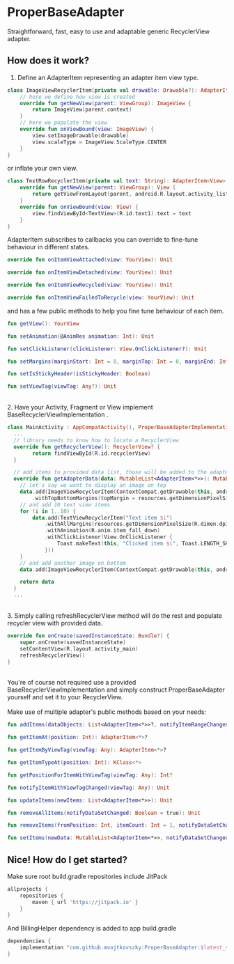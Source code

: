 # ProperBaseAdapter
Straightforward, fast, easy to use and adaptable generic RecyclerView adapter.

## How does it work?
1. Define an AdapterItem representing an adapter item view type.
``` kotlin
class ImageViewRecyclerItem(private val drawable: Drawable?): AdapterItem<ImageView>() {
    // here we define how view is created
    override fun getNewView(parent: ViewGroup): ImageView {
        return ImageView(parent.context)
    }
    // here we populate the view
    override fun onViewBound(view: ImageView) {
        view.setImageDrawable(drawable)
        view.scaleType = ImageView.ScaleType.CENTER
    }
}
```
or inflate your own view.
``` kotlin
class TextRowRecyclerItem(private val text: String): AdapterItem<View>() {
    override fun getNewView(parent: ViewGroup): View {
        return getViewFromLayout(parent, android.R.layout.activity_list_item)
    }
    override fun onViewBound(view: View) {
        view.findViewById<TextView>(R.id.text1).text = text
    }
}
```

AdapterItem subscribes to callbacks you can override to fine-tune behaviour in different states.
``` kotlin
override fun onItemViewAttached(view: YourView): Unit

override fun onItemViewDetached(view: YourView): Unit

override fun onItemViewRecycled(view: YourView): Unit

override fun onItemViewFailedToRecycle(view: YourView): Unit
```

and has a few public methods to help you fine tune behaviour of each item.
``` kotlin
fun getView(): YourView

fun setAnimation(@AnimRes animation: Int): Unit

fun setClickListener(clickListener: View.OnClickListener?): Unit

fun setMargins(marginStart: Int = 0, marginTop: Int = 0, marginEnd: Int = 0, marginBottom: Int = 0): Unit

fun setIsStickyHeader(isStickyHeader: Boolean)

fun setViewTag(viewTag: Any?): Unit
```

<br/>2. Have your Activity, Fragment or View implement BaseRecyclerViewImplementation .
``` kotlin
class MainActivity : AppCompatActivity(), ProperBaseAdapterImplementation {
  ...
  // library needs to know how to locate a RecyclerView
  override fun getRecyclerView(): RecyclerView? {
        return findViewById(R.id.recyclerView)
  }

  // add items to provided data list, those will be added to the adapter.
  override fun getAdapterData(data: MutableList<AdapterItem<*>>): MutableList<AdapterItem<*>> {
    // let's say we want to display an image on top
    data.add(ImageViewRecyclerItem(ContextCompat.getDrawable(this, android.R.drawable.btn_radio))
        .withTopBottomMargins(topMargin = resources.getDimensionPixelSize(R.dimen.dp16))
    // and add 10 text view items
    for (i in 1..10) {
        data.add(TextViewRecyclerItem("Text item $i")
            .withAllMargins(resources.getDimensionPixelSize(R.dimen.dp16))
            .withAnimation(R.anim.item_fall_down)
            .withClickListener(View.OnClickListener {
                Toast.makeText(this, "Clicked item $i", Toast.LENGTH_SHORT).show()
            }))
    }
    // and add another image on bottom
    data.add(ImageViewRecyclerItem(ContextCompat.getDrawable(this, android.R.drawable.ic_btn_speak_now)))

    return data
  }
  ...
```

<br/>3. Simply calling refreshRecyclerView method will do the rest and populate recycler view with provided data.
``` kotlin
override fun onCreate(savedInstanceState: Bundle?) {
    super.onCreate(savedInstanceState)
    setContentView(R.layout.activity_main)
    refreshRecyclerView()
}
```

<br/>You're of course not required use a provided BaseRecyclerViewImplementation and simply construct ProperBaseAdapter yourself and set it to your RecyclerView.\
<br/>Make use of multiple adapter's public methods based on your needs:
``` kotlin
fun addItems(dataObjects: List<AdapterItem<*>>?, notifyItemRangeChanged: Boolean = true): Unit

fun getItemAt(position: Int): AdapterItem<*>?

fun getItemByViewTag(viewTag: Any): AdapterItem<*>?

fun getItemTypeAt(position: Int): KClass<*>

fun getPositionForItemWithViewTag(viewTag: Any): Int?

fun notifyItemWithViewTagChanged(viewTag: Any): Unit

fun updateItems(newItems: List<AdapterItem<*>>): Unit

fun removeAllItems(notifyDataSetChanged: Boolean = true): Unit

fun removeItems(fromPosition: Int, itemCount: Int = 1, notifyDataSetChanged: Boolean = true): Unit

fun setItems(newData: MutableList<AdapterItem<*>>, notifyDataSetChanged: Boolean = true): Unit
```

## Nice! How do I get started?
Make sure root build.gradle repositories include JitPack
``` gradle
allprojects {
    repositories {
        maven { url 'https://jitpack.io' }
    }
}
```

And BillingHelper dependency is added to app build.gradle
``` gradle
dependencies {
    implementation "com.github.mvojtkovszky:ProperBaseAdapter:$latest_version"
}
```
